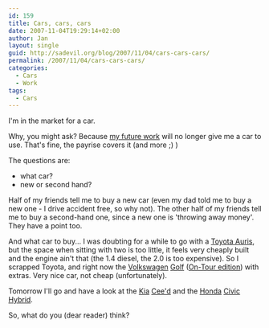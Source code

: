 ```yaml
---
id: 159
title: Cars, cars, cars
date: 2007-11-04T19:29:14+02:00
author: Jan
layout: single
guid: http://sadevil.org/blog/2007/11/04/cars-cars-cars/
permalink: /2007/11/04/cars-cars-cars/
categories:
  - Cars
  - Work
tags:
  - Cars
---
```

I'm in the market for a car.

Why, you might ask? Because [my future work](https://kcore.org/2007/10/30/work-the-neverending-story/) will no longer give me a car to use. That's fine, the payrise covers it (and more ;) )

The questions are:

  * what car?
  * new or second hand?

Half of my friends tell me to buy a new car (even my dad told me to buy a new one - I drive accident free, so why not). The other half of my friends tell me to buy a second-hand one, since a new one is 'throwing away money'. They have a point too.

And what car to buy... I was doubting for a while to go with a [Toyota ](http://www.toyota.be) [Auris](http://nl.toyota.be/cars/new_cars/auris/index.aspx), but the space when sitting with two is too little, it feels very cheaply built and the engine ain't that (the 1.4 diesel, the 2.0 is too expensive). So I scrapped Toyota, and right now the [Volkswagen](http://www.vw.be) [Golf](http://be.volkswagen.com/vwcms_publish/vwcms/master_public/virtualmaster/be_nl/models/golf/golf_intro.html) ([On-Tour edition](http://be.volkswagen.com/vwcms_publish/vwcms/master_public/virtualmaster/be_nl/models/golf/golf_intro/offres_speciales/Serie_speciale_Escape.html)) with extras. Very nice car, not cheap (unfortunately).

Tomorrow I'll go and have a look at the [Kia](http://www.kia-motors.be) [Cee'd](http://www.kia.com/be/modellen/ceed/) and the [Honda](http://www.honda.be) [Civic Hybrid](http://www.fl.honda.be/content/wagens/modellen_civic_hybrid.html).

So, what do you (dear reader) think?